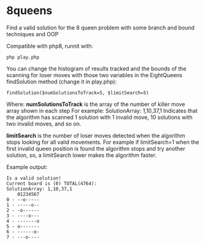 # 8queens

Find a valid solution for the 8 queen problem with some branch and bound techniques and OOP

Compatible with php8, runnit with:

```
php play.php
```

You can change the histogram of results tracked and the bounds of the scanning for loser moves with those two variables in the EightQueens findSolution method (change it in play.php):

```
findSolution($numSolutionsToTrack=5, $limitSearch=5)
```

Where:
**numSolutionsToTrack** is the array of the number of killer move array shown in each step
For example: SolutionArray: 1,10,37,1
Indicates that the algorithm has scanned 1 solution with 1 invalid move, 10 solutions with two invalid moves, and so on.

**limitSearch** is the number of loser moves detected when the algorithm stops looking for all valid movements. For example if limitSearch=1 when the first invalid queen position is found the algorithm stops and try another solution, so, a limitSearch lower makes the algorithm faster.

Example output:
```
Is a valid solution!
Current board is (0) TOTAL(4764):
SolutionArray: 1,10,37,1
    01234567
0 - --o-----
1 - -----o--
2 - -o------
3 - ----o---
4 - -------o
5 - o-------
6 - ------o-
7 - ---o----
```



